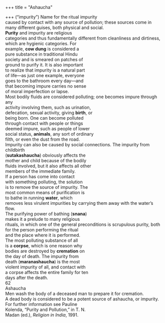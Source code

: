 +++
title = "Ashaucha"

+++
(“impurity”) Name for the ritual impurity  
caused by contact with any source of pollution; these sources come in many different guises, both physical and social.  
**Purity** and impurity are religious  
categories and thus fundamentally different from cleanliness and dirtiness,  
which are hygienic categories. For  
example, **cow dung** is considered a  
pure substance in traditional Hindu  
society and is smeared on patches of  
ground to purify it. It is also important  
to realize that impurity is a natural part  
of life—as just one example, everyone  
goes to the bathroom every day—and  
that becoming impure carries no sense  
of moral imperfection or lapse.  
Most bodily fluids are considered polluting; one becomes impure through any  
activity involving them, such as urination,  
defecation, sexual activity, giving **birth**, or  
being born. One can become polluted  
through contact with people or things  
deemed impure, such as people of lower  
social status, **animals**, any sort of ordinary  
filth, or even the dust from the road.  
Impurity can also be caused by social connections. The impurity from childbirth  
(**sutakashaucha**) obviously affects the  
mother and child because of the bodily  
fluids involved, but it also affects all other  
members of the immediate family.  
If a person has come into contact  
with something polluting, the solution  
is to remove the source of impurity. The  
most common means of purification is  
to bathe in running **water**, which  
removes less virulent impurities by carrying them away with the water’s flow.  
The purifying power of bathing (**snana**)  
makes it a prelude to many religious  
rituals, in which one of the general preconditions is scrupulous purity, both  
for the person performing the ritual  
and the place where it is performed.  
The most polluting substance of all  
is a **corpse**, which is one reason why  
bodies are destroyed by **cremation** on  
the day of death. The impurity from  
death (**maranashaucha**) is the most  
violent impurity of all, and contact with  
a corpse affects the entire family for ten  
days after the death.  
62  
Ashaucha  
Men wash the body of a deceased man to prepare it for cremation.  
A dead body is considered to be a potent source of ashaucha, or impurity.  
For further information see Pauline  
Kolenda, “Purity and Pollution,” in T. N.  
Madan (ed.), *Religion in India*, 1991.